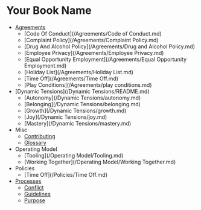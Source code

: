 # Your Book Name

- [Agreements](/Agreements/agreements.md)
    * [Code Of Conduct](/Agreements/Code of Conduct.md)
    * [Complaint Policy](/Agreements/Complaint Policy.md)
    * [Drug And Alcohol Policy](/Agreements/Drug and Alcohol Policy.md)
    * [Employee Privacy](/Agreements/Employee Privacy.md)
    * [Equal Opportunity Employment](/Agreements/Equal Opportunity Employment.md)
    * [Holiday List](/Agreements/Holiday List.md)
    * [Time Off](/Agreements/Time Off.md)
    * [Play Conditions](/Agreements/play conditions.md)
- [Dynamic Tensions](/Dynamic Tensions/README.md)
    * [Autonomy](/Dynamic Tensions/autonomy.md)
    * [Belonging](/Dynamic Tensions/belonging.md)
    * [Growth](/Dynamic Tensions/growth.md)
    * [Joy](/Dynamic Tensions/joy.md)
    * [Mastery](/Dynamic Tensions/mastery.md)
- Misc
    * [Contributing](/Misc/Contributing.md)
    * [Glossary](/Misc/Glossary.md)
- Operating Model
    * [Tooling](/Operating Model/Tooling.md)
    * [Working Together](/Operating Model/Working Together.md)
- Policies
    * [Time Off](/Policies/Time Off.md)
- [Processes](/Processes/README.md)
    * [Conflict](/Processes/Conflict.md)
  * [Guidelines](/guidelines.md)
  * [Purpose](/purpose.md)
